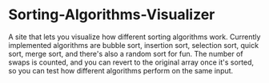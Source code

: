 # Sorting-Algorithms-Visualizer
A site that lets you visualize how different sorting algorithms work. Currently implemented algorithms are bubble sort, insertion sort, selection sort, quick sort, merge sort, and there's also a random sort for fun. The number of swaps is counted, and you can revert to the original array once it's sorted, so you can test how different algorithms perform on the same input.
